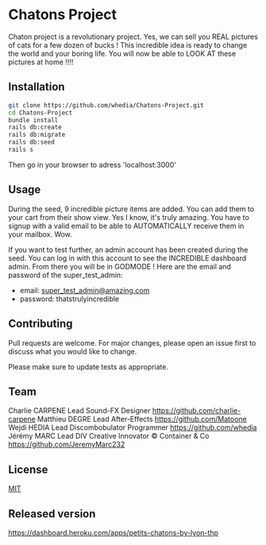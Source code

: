 # Chatons Project

Chaton project is a revolutionary project. Yes, we can sell you REAL pictures of cats for a few dozen of bucks !
This incredible idea is ready to change the world and your boring life. You will now be able to LOOK AT these pictures at home !!!!

## Installation


```bash
git clone https://github.com/whedia/Chatons-Project.git
cd Chatons-Project
bundle install
rails db:create
rails db:migrate
rails db:seed
rails s
```

Then go in your browser to adress 'localhost:3000'


## Usage

During the seed, 9 incredible picture items are added.
You can add them to your cart from their show view. Yes I know, it's truly amazing.
You have to signup with a valid email to be able to AUTOMATICALLY receive them in your mailbox. Wow.

If you want to test further, an admin account has been created during the seed. You can log in with this account to see the INCREDIBLE dashboard admin. From there you will be in GODMODE !
Here are the email and password of the super_test_admin:
  - email: super_test_admin@amazing.com
  - password: thatstrulyincredible


## Contributing
Pull requests are welcome. For major changes, please open an issue first to discuss what you would like to change.

Please make sure to update tests as appropriate.

## Team
Charlie CARPENE   Lead Sound-FX Designer                        https://github.com/charlie-carpene
Matthieu DEGRE    Lead After-Effects                            https://github.com/Matoone
Wejdi HEDIA       Lead Discombobulator Programmer               https://github.com/whedia
Jérémy MARC       Lead DIV Creative Innovator © Container & Co  https://github.com/JeremyMarc232


## License
[MIT](https://choosealicense.com/licenses/mit/)

## Released version
https://dashboard.heroku.com/apps/petits-chatons-by-lyon-thp

